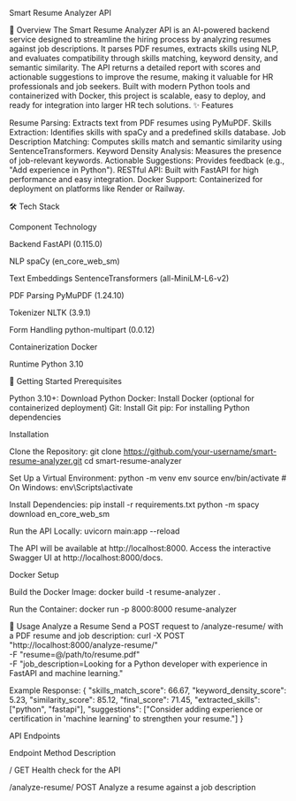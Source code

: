 Smart Resume Analyzer API

📖 Overview
The Smart Resume Analyzer API is an AI-powered backend service designed to streamline the hiring process by analyzing resumes against job descriptions. It parses PDF resumes, extracts skills using NLP, and evaluates compatibility through skills matching, keyword density, and semantic similarity. The API returns a detailed report with scores and actionable suggestions to improve the resume, making it valuable for HR professionals and job seekers.
Built with modern Python tools and containerized with Docker, this project is scalable, easy to deploy, and ready for integration into larger HR tech solutions.
✨ Features

Resume Parsing: Extracts text from PDF resumes using PyMuPDF.
Skills Extraction: Identifies skills with spaCy and a predefined skills database.
Job Description Matching: Computes skills match and semantic similarity using SentenceTransformers.
Keyword Density Analysis: Measures the presence of job-relevant keywords.
Actionable Suggestions: Provides feedback (e.g., "Add experience in Python").
RESTful API: Built with FastAPI for high performance and easy integration.
Docker Support: Containerized for deployment on platforms like Render or Railway.

🛠 Tech Stack

Component
Technology

Backend
FastAPI (0.115.0)

NLP
spaCy (en_core_web_sm)

Text Embeddings
SentenceTransformers (all-MiniLM-L6-v2)

PDF Parsing
PyMuPDF (1.24.10)

Tokenizer
NLTK (3.9.1)

Form Handling
python-multipart (0.0.12)

Containerization
Docker

Runtime
Python 3.10

🚀 Getting Started
Prerequisites

Python 3.10+: Download Python
Docker: Install Docker (optional for containerized deployment)
Git: Install Git
pip: For installing Python dependencies

Installation

Clone the Repository:
git clone https://github.com/your-username/smart-resume-analyzer.git
cd smart-resume-analyzer

Set Up a Virtual Environment:
python -m venv env
source env/bin/activate # On Windows: env\Scripts\activate

Install Dependencies:
pip install -r requirements.txt
python -m spacy download en_core_web_sm

Run the API Locally:
uvicorn main:app --reload

The API will be available at http://localhost:8000. Access the interactive Swagger UI at http://localhost:8000/docs.

Docker Setup

Build the Docker Image:
docker build -t resume-analyzer .

Run the Container:
docker run -p 8000:8000 resume-analyzer

📡 Usage
Analyze a Resume
Send a POST request to /analyze-resume/ with a PDF resume and job description:
curl -X POST "http://localhost:8000/analyze-resume/" \
 -F "resume=@/path/to/resume.pdf" \
 -F "job_description=Looking for a Python developer with experience in FastAPI and machine learning."

Example Response:
{
"skills_match_score": 66.67,
"keyword_density_score": 5.23,
"similarity_score": 85.12,
"final_score": 71.45,
"extracted_skills": ["python", "fastapi"],
"suggestions": ["Consider adding experience or certification in 'machine learning' to strengthen your resume."]
}

API Endpoints

Endpoint
Method
Description

/
GET
Health check for the API

/analyze-resume/
POST
Analyze a resume against a job description
